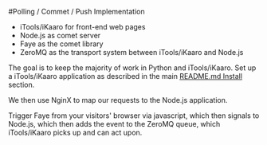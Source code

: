 #Polling / Commet / Push Implementation

* iTools/iKaaro for front-end web pages
* Node.js as comet server
* Faye as the comet library
* ZeroMQ as the transport system between iTools/iKaaro and Node.js

The goal is to keep the majority of work in Python and iTools/iKaaro. Set up a iTools/iKaaro application as described in the main [README.md Install](https://github.com/nkhine/phoenix#install) section.

We then use NginX to map our requests to the Node.js application.

Trigger Faye from your visitors' browser via javascript, which then signals to Node.js, which then adds the event to the ZeroMQ queue, which iTools/iKaaro picks up and can act upon.


